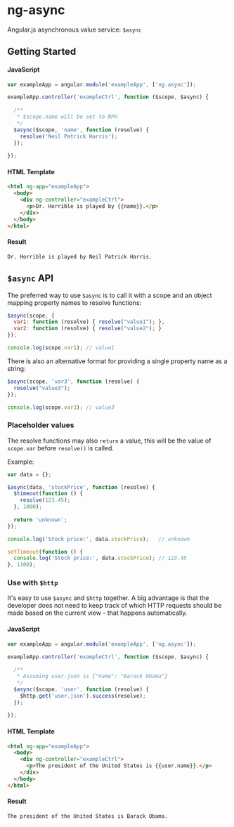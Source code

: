 ng-async
========

Angular.js asynchronous value service: `$async`

## Getting Started

#### JavaScript

```js
var exampleApp = angular.module('exampleApp', ['ng.async']);

exampleApp.controller('exampleCtrl', function ($scope, $async) {
  
  /**
   * $scope.name will be set to NPH
   */
  $async($scope, 'name', function (resolve) {
    resolve('Neil Patrick Harris');
  });
  
});
```

#### HTML Template

```html
<html ng-app="exampleApp">
  <body>
    <div ng-controller="exampleCtrl">
      <p>Dr. Horrible is played by {{name}}.</p>
    </div>
  </body>
</html>
```

#### Result

    Dr. Horrible is played by Neil Patrick Harris.

## `$async` API

The preferred way to use `$async` is to call it with a scope and an object
mapping property names to resolve functions:

```js
$async(scope, {
  var1: function (resolve) { resolve("value1"); },
  var2: function (resolve) { resolve("value2"); }
});

console.log(scope.var1); // value1
```

There is also an alternative format for providing a single property name as a
string:

```js
$async(scope, 'var3', function (resolve) {
  resolve("value3");
});

console.log(scope.var3); // value3
```

### Placeholder values

The resolve functions may also `return` a value, this will be the value of
`scope.var` before `resolve()` is called.

Example:

```js
var data = {};

$async(data, 'stockPrice', function (resolve) {
  $timeout(function () {
    resolve(123.45);
  }, 1000);
  
  return 'unknown';
});

console.log('Stock price:', data.stockPrice);   // unknown

setTimeout(function () {
  console.log('Stock price:', data.stockPrice); // 123.45
}, 1100);
```

### Use with `$http`

It's easy to use `$async` and `$http` together. A big advantage is that the
developer does not need to keep track of which HTTP requests should be made
based on the current view - that happens automatically.

#### JavaScript

```js
var exampleApp = angular.module('exampleApp', ['ng.async']);

exampleApp.controller('exampleCtrl', function ($scope, $async) {
  
  /**
   * Assuming user.json is {"name": "Barack Obama"}
   */
  $async($scope, 'user', function (resolve) {
    $http.get('user.json').success(resolve);
  });
  
});
```

#### HTML Template

```html
<html ng-app="exampleApp">
  <body>
    <div ng-controller="exampleCtrl">
      <p>The president of the United States is {{user.name}}.</p>
    </div>
  </body>
</html>
```

#### Result

    The president of the United States is Barack Obama.
